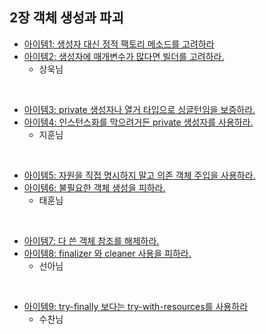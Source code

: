 ## 2장 객체 생성과 파괴

+ [아이템1: 생성자 대신 정적 팩토리  메소드를 고려하라](item1)
+ [아이템2: 생성자에 매개변수가 많다면 빌더를 고려하라.](item2)
  + 상욱님
<br/>

+ [아이템3: private 생성자나 열거 타입으로 싱글턴임을 보증하라.](item3)
+ [아이템4: 인스턴스화를 막으려거든 private 생성자를 사용하라.](item4)
  + 지훈님
<br/>

+ [아이템5: 자원을 직접 명시하지 말고 의존 객체 주입을 사용하라.](item5)
+ [아이템6: 불필요한 객체 생성을 피하라.](item6)
  + 태훈님
<br/>

+ [아이템7: 다 쓴 객체 참조를 해제하라.](item7)
+ [아이템8: finalizer 와 cleaner 사용을 피하라.](item8)
  + 선아님
<br/>

+ [아이템9: try-finally 보다는 try-with-resources를 사용하라](item9)
  + 수찬님
